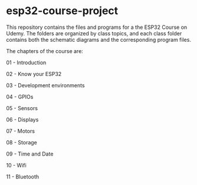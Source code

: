 # esp32-course-project

This repository contains the files and programs for a the ESP32 Course on Udemy. The folders are organized by class topics, and each class folder contains both the schematic diagrams and the corresponding program files.

The chapters of the course are:

01 - Introduction

02 - Know your ESP32

03 - Development environments

04 - GPIOs

05 - Sensors

06 - Displays

07 - Motors

08 - Storage

09 - Time and Date

10 - Wifi

11 - Bluetooth

